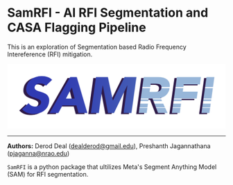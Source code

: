# SamRFI - AI RFI Segmentation and CASA Flagging Pipeline 
This is an exploration of Segmentation based Radio Frequency Intereference (RFI) mitigation.

![](https://github.com/preshanth/SAM-RFI/blob/main/samrfi.png)

-------------------------------------------------------------------------------------

**Authors:** Derod Deal (dealderod@gmail.edu), Preshanth Jagannathana (pjaganna@nrao.edu)

`SamRFI` is a python package that ultilizes Meta's Segment Anything Model (SAM) for RFI segmentation.